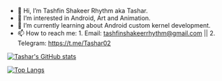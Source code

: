 - 👋 Hi, I’m Tashfin Shakeer Rhythm aka Tashar.
- 👀 I’m interested in Android, Art and Animation.
- 🌱 I’m currently learning about Android custom kernel development.
- 📫 How to reach me: 1. Email: tashfinshakeerrhythm@gmail.com || 2. Telegram: https://t.me/Tashar02

[![Tashar's GitHub stats](https://github-readme-stats.vercel.app/api?username=Tashar02&count_private=true&count_public=true&show_icons=true&theme=radical)](https://github.com/anuraghazra/github-readme-stats)

[![Top Langs](https://github-readme-stats.vercel.app/api/top-langs/?username=Tashar02&langs_count=8&layout=compact&theme=radical)](https://github.com/anuraghazra/github-readme-stats)


<!---
Tashar02/Tashar02 is a ✨ special ✨ repository because its `README.md` (this file) appears on your GitHub profile.
You can click the Preview link to take a look at your changes.
---!>
